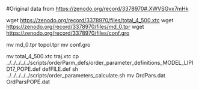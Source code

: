 

#Original data from https://zenodo.org/record/3378970#.XWVSGvx7mHk

wget https://zenodo.org/record/3378970/files/total_4_500.xtc
wget https://zenodo.org/record/3378970/files/md_0.tpr
wget https://zenodo.org/record/3378970/files/conf.gro

mv md_0.tpr topol.tpr mv conf.gro

mv total_4_500.xtc traj.xtc cp ../../../../../scripts/orderParm_defs/order_parameter_definitions_MODEL_LIPID17_POPE.def defFILE.def sh ../../../../../scripts/order_parameters_calculate.sh mv OrdPars.dat OrdParsPOPE.dat

